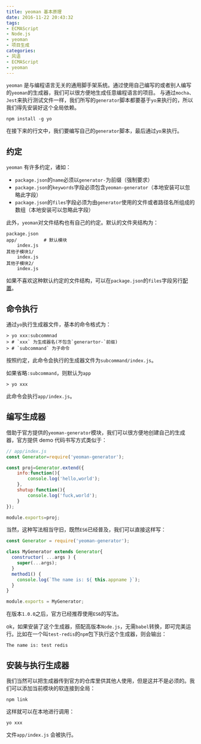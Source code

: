 ```yaml
---
title: yeoman 基本原理
date: 2016-11-22 20:43:32
tags:
- ECMAScript
- Node.js
- yeoman
- 项目生成
categories:
- 风语
- ECMAScript
- yeoman
---
```


`yeoman` 是与编程语言无关的通用脚手架系统。通过使用自己编写的或者别人编写的`yeoman`的生成器，我们可以很方便地生成任意编程语言的项目。
与通过`mocha`、`Jest`来执行测试文件一样，我们所写的`generator`脚本都要基于`yo`来执行的，所以我们得先安装好这个全局依赖。
```
npm install -g yo
```

在接下来的行文中，我们要编写自己的`generator`脚本，最后通过`yo`来执行。

## 约定

`yeoman` 有许多约定，诸如：

* `package.json`的`name`必须以`generator-`为前缀（强制要求）
* `package.json`的`keywords`字段必须包含`yeoman-generator`（本地安装可以忽略此字段）
* `package.json`的`files`字段必须为由`generator`使用的文件或者路径名所组成的数组（本地安装可以忽略此字段）

此外，`yeoman`对文件结构也有自己的约定。默认的文件夹结构为：

```
package.json
app/          # 默认模块
    index.js
其他子模块1/
    index.js
其他子模块2/
    index.js
```
如果不喜欢这种默认约定的文件结构，可以在`package.json`的`files`字段另行[配置](http://yeoman.io/authoring/)。

## 命令执行

通过`yo`执行生成器文件，基本的命令格式为： 
```
> yo xxx:subcommnad
> # `xxx` 为生成器名(不包含`generartor-`前缀)
> # `subcommand` 为子命令
```
按照约定，此命令会执行的生成器文件为`subcommand/index.js`。

如果省略`:subcommand`，则默认为`app`
```
> yo xxx
```
此命令会执行`app/index.js`。

## 编写生成器

借助于官方提供的`yeoman-generator`模块，我们可以很方便地创建自己的生成器，官方提供 demo 代码书写方式类似于：
```JavaScript
// app/index.js 
const Generator=require('yeoman-generator');

const proj=Generator.extend({
    info:function(){
        console.log('hello,world');
    },
    shutup:function(){
        console.log('fuck,world');
    }
});

module.exports=proj;
```

当然，这种写法相当守旧，既然`ES6`已经普及，我们可以直接这样写：
```JavaScript
const Generator = require('yeoman-generator');

class MyGenerator extends Generator{
  constructor( ...args ) {
    super(...args);
  }
  method1() {
    console.log(`The name is: ${ this.appname }`);
  }
} 

module.exports = MyGenerator;
```

在版本`1.0.0`之后，官方已经推荐使用`ES6`的写法。

ok，如果安装了这个生成器，搭配高版本`Node.js`，无需`babel`转换，即可完美运行。比如在一个叫`test-redis`的`npm`包下执行这个生成器，则会输出：
```
The name is: test redis
```

## 安装与执行生成器

我们当然可以把生成器传到官方的仓库里供其他人使用，但是这并不是必须的。我们可以添加当前模块的软连接到全局：
```
npm link 
```
这样就可以在本地进行调用：
```
yo xxx
```
文件`app/index.js` 会被执行。




